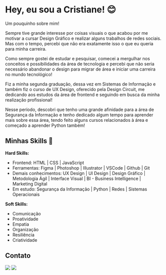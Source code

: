 # Hey, eu sou a Cristiane! 😊

Um pouquinho sobre mim! 

Sempre tive grande interesse por coisas visuais o que acabou por me motivar a cursar Design Gráfico e realizar alguns trabalhos de redes sociais. Mas com o tempo, percebi que não era exatamente isso o que eu queria para minha carreira. 

Como sempre gostei de estudar e pesquisar, comecei a mergulhar nos conceitos e possibilidades da área de tecnologia e percebi que não seria necessário abandonar o design para migrar de área e iniciar uma carreira no mundo tecnológico!

Fiz a minha segunda graduação, dessa vez em Sistemas de Informação e também fiz o curso de UX Design, oferecido pela Design Circuit, me dedicando aos estudos da área de frontend e seguindo em busca da minha realização profissional!

Nesse período, descobri que tenho uma grande afinidade para a área de Segurança da Informação e tenho dedicado algum tempo para aprender mais sobre essa área, tendo feito alguns cursos relacionados à área e começado a aprender Python também! 

## Minhas Skills 🚀

**Hard Skills:**
- Frontend: HTML | CSS | JavaScript
- Ferramentas: Figma | Photoshop | Illustrator | VSCode | Github | Git
- Demais conhecimentos: UX Design | UI Design | Design Gráfico | Metodologia Ágil | Interface Visual | BI - Business Intelligence | Marketing Digital
- Em estudo: Segurança da Informação | Python | Redes | Sistemas Operacionais

**Soft Skills:**
- Comunicação 
- Proatividade 
- Empatia
- Organização
- Resiliência 
- Criatividade


## Contato

<div> 
   <a href = "mailto:chrystianevilela27@gmail.com"><img src="https://img.shields.io/badge/-Gmail-%23333?style=for-the-badge&logo=gmail&logoColor=white" target="_blank"></a>
  <a href="https://www.linkedin.com/in/cristianevilelaazevedo/" target="_blank"><img src="https://img.shields.io/badge/-LinkedIn-%230077B5?style=for-the-badge&logo=linkedin&logoColor=white" target="_blank"></a>   
</div>
